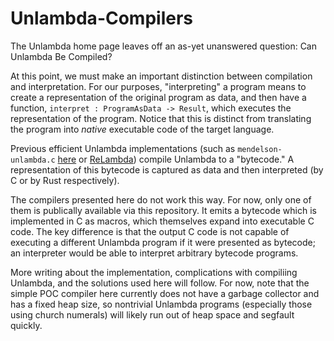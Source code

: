 # Unlambda-Compilers

The Unlambda home page leaves off an as-yet unanswered question: Can Unlambda Be Compiled?

At this point, we must make an important distinction between compilation and interpretation. For our purposes,
"interpreting" a program means to create a representation of the original program as data, and then have a function,
`interpret : ProgramAsData -> Result`, which executes the representation of the program. Notice that this is
distinct from translating the program into _native_ executable code of the target language.

Previous efficient Unlambda implementations (such as `mendelson-unlambda.c` [here](ftp://ftp.madore.org/pub/madore/unlambda/contrib/) or [ReLambda](https://github.com/MattX/relambda)) compile Unlambda to a "bytecode." A representation of
this bytecode is captured as data and then interpreted (by C or by Rust respectively).

The compilers presented here do not work this way. For now, only one of them is publically available via 
this repository. It emits a bytecode which is implemented in C as macros, which themselves expand into 
executable C code. The key difference is that the output C code is not capable of executing a different Unlambda program
if it were presented as bytecode; an interpreter would be able to interpret arbitrary bytecode programs.

More writing about the implementation, complications with compiliing Unlambda, and the solutions used here will
follow. For now, note that the simple POC compiler here currently does not have a garbage collector and has a
fixed heap size, so nontrivial Unlambda programs (especially those using church numerals) will likely run out of
heap space and segfault quickly.
